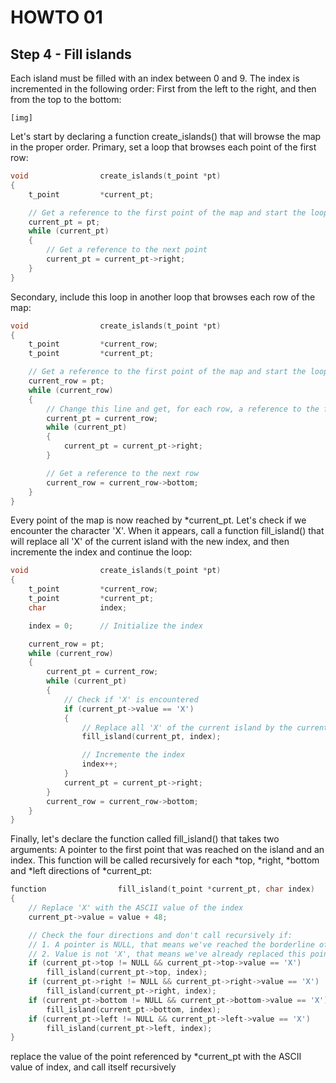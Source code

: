 # HOWTO 01
## Step 4 - Fill islands

Each island must be filled with an index between 0 and 9. The index is incremented in the following order: First from the left to the right, and then from the top to the bottom:

	[img]

Let's start by declaring a function create_islands() that will browse the map in the proper order. Primary, set a loop that browses each point of the first row:

```c
void				create_islands(t_point *pt)
{
	t_point         *current_pt;

	// Get a reference to the first point of the map and start the loop
	current_pt = pt;
	while (current_pt)
	{
		// Get a reference to the next point
		current_pt = current_pt->right;
	}
}
```

Secondary, include this loop in another loop that browses each row of the map:

```c
void				create_islands(t_point *pt)
{
	t_point         *current_row;
	t_point         *current_pt;

	// Get a reference to the first point of the map and start the loop
	current_row = pt;
	while (current_row)
	{
		// Change this line and get, for each row, a reference to the first point and start the loop
		current_pt = current_row;
		while (current_pt)
		{
			current_pt = current_pt->right;
		}

		// Get a reference to the next row
		current_row = current_row->bottom;
	}
}
```

Every point of the map is now reached by *current_pt. Let's check if we encounter the character 'X'. When it appears, call a function fill_island() that will replace all 'X' of the current island with the new index, and then incremente the index and continue the loop:

```c
void				create_islands(t_point *pt)
{
	t_point         *current_row;
	t_point         *current_pt;
	char            index;

	index = 0;      // Initialize the index

	current_row = pt;
	while (current_row)
	{
		current_pt = current_row;
		while (current_pt)
		{
			// Check if 'X' is encountered
			if (current_pt->value == 'X')
			{
				// Replace all 'X' of the current island by the current index
				fill_island(current_pt, index);

				// Incremente the index
				index++;
			}
			current_pt = current_pt->right;
		}
		current_row = current_row->bottom;
	}
}
```

Finally, let's declare the function called fill_island() that takes two arguments: A pointer to the first point that was reached on the island and an index. This function will be called recursively for each *top, *right, *bottom and *left directions of *current_pt:

```c
function				fill_island(t_point *current_pt, char index)
{
	// Replace 'X' with the ASCII value of the index
	current_pt->value = value + 48;

	// Check the four directions and don't call recursively if:
	// 1. A pointer is NULL, that means we've reached the borderline of the map
	// 2. Value is not 'X', that means we've already replaced this point or this is water!
	if (current_pt->top != NULL && current_pt->top->value == 'X')
		fill_island(current_pt->top, index);
	if (current_pt->right != NULL && current_pt->right->value == 'X')
		fill_island(current_pt->right, index);
	if (current_pt->bottom != NULL && current_pt->bottom->value == 'X')
		fill_island(current_pt->bottom, index);
	if (current_pt->left != NULL && current_pt->left->value == 'X')
		fill_island(current_pt->left, index);
}
```

replace the value of the point referenced by *current_pt with the ASCII value of index, and call itself recursively 